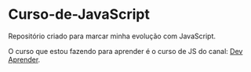 # Curso-de-JavaScript
Repositório criado para marcar minha evolução com JavaScript. 

O curso que estou fazendo para aprender é o curso de JS do canal: [Dev Aprender](https://www.youtube.com/channel/UCm63tB8wsKOVvxoU4iMpS2A).
